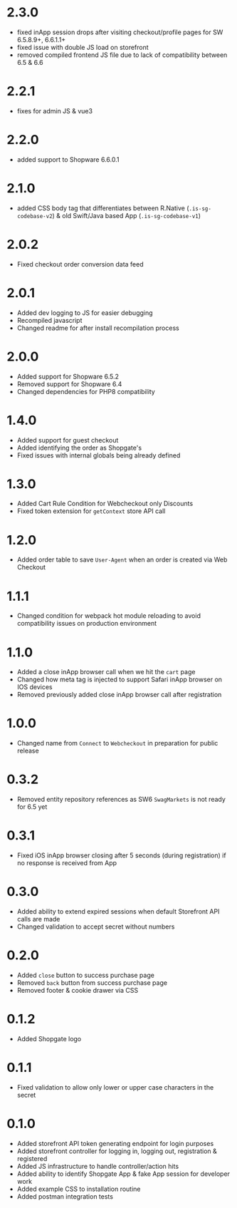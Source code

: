 # 2.3.0

- fixed inApp session drops after visiting checkout/profile pages for SW 6.5.8.9+, 6.6.1.1+
- fixed issue with double JS load on storefront
- removed compiled frontend JS file due to lack of compatibility between 6.5 & 6.6

# 2.2.1

- fixes for admin JS & vue3

# 2.2.0

- added support to Shopware 6.6.0.1

# 2.1.0

- added CSS body tag that differentiates between R.Native (`.is-sg-codebase-v2`) & old Swift/Java based App (`.is-sg-codebase-v1`) 

# 2.0.2

- Fixed checkout order conversion data feed 

# 2.0.1

- Added dev logging to JS for easier debugging
- Recompiled javascript
- Changed readme for after install recompilation process

# 2.0.0

- Added support for Shopware 6.5.2
- Removed support for Shopware 6.4
- Changed dependencies for PHP8 compatibility

# 1.4.0

- Added support for guest checkout
- Added identifying the order as Shopgate's
- Fixed issues with internal globals being already defined

# 1.3.0

- Added Cart Rule Condition for Webcheckout only Discounts
- Fixed token extension for `getContext` store API call

# 1.2.0

- Added order table to save `User-Agent` when an order is created via Web Checkout

# 1.1.1

- Changed condition for webpack hot module reloading to avoid compatibility issues on production environment

# 1.1.0

- Added a close inApp browser call when we hit the `cart` page
- Changed how meta tag is injected to support Safari inApp browser on IOS devices
- Removed previously added close inApp browser call after registration

# 1.0.0

- Changed name from `Connect` to `Webcheckout` in preparation for public release

# 0.3.2

- Removed entity repository references as SW6 `SwagMarkets` is not ready for 6.5 yet

# 0.3.1

- Fixed iOS inApp browser closing after 5 seconds (during registration) if no response is received from App

# 0.3.0

- Added ability to extend expired sessions when default Storefront API calls are made
- Changed validation to accept secret without numbers

# 0.2.0

- Added `close` button to success purchase page
- Removed `back` button from success purchase page
- Removed footer & cookie drawer via CSS

# 0.1.2

- Added Shopgate logo

# 0.1.1

- Fixed validation to allow only lower or upper case characters in the secret

# 0.1.0

- Added storefront API token generating endpoint for login purposes
- Added storefront controller for logging in, logging out, registration & registered
- Added JS infrastructure to handle controller/action hits
- Added ability to identify Shopgate App & fake App session for developer work
- Added example CSS to installation routine
- Added postman integration tests
